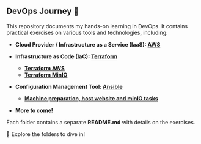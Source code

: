 ## DevOps Journey 🚀  

This repository documents my hands-on learning in DevOps. It contains practical exercises on various tools and technologies, including:  

<!-- - **Cloud Provider / Infrastructure as a Service (IaaS): AWS (Amazon Web Services)**   -->
- **Cloud Provider / Infrastructure as a Service (IaaS): [AWS](aws/)**
- **Infrastructure as Code (IaC): [Terraform](terraform)**
    - **[Terraform AWS](terraform/terraform_aws_project/)**
    - **[Terraform MinIO](terraform/terraform_minio_project/)**
- **Configuration Management Tool: [Ansible](ansible)**
    - **[Machine preparation, host website and minIO tasks](ansible)**
    
    <!-- - **[Terraform using VSphere](terraform/terraform_with_vsphere/)** -->
<!-- - **Ansible** -->
- **More to come!**  

Each folder contains a separate **README.md** with details on the exercises.  

📂 Explore the folders to dive in!  
